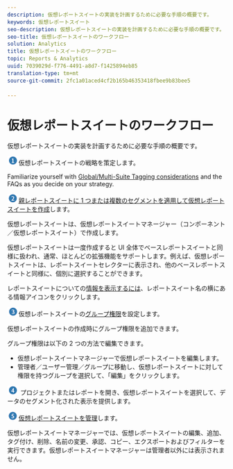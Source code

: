 ```yaml
---
description: 仮想レポートスイートの実装を計画するために必要な手順の概要です。
keywords: 仮想レポートスイート
seo-description: 仮想レポートスイートの実装を計画するために必要な手順の概要です。
seo-title: 仮想レポートスイートのワークフロー
solution: Analytics
title: 仮想レポートスイートのワークフロー
topic: Reports & Analytics
uuid: 7039029d-f776-4491-a8d7-f1425894eb85
translation-type: tm+mt
source-git-commit: 2fc1a01aced4cf2b165b46353418fbee9b83bee5

---
```



# 仮想レポートスイートのワークフロー

仮想レポートスイートの実装を計画するために必要な手順の概要です。

![](assets/step1_icon.png)仮想レポートスイートの戦略を策定します。

Familiarize yourself with [Global/Multi-Suite Tagging considerations](/help/components/vrs/vrs-considerations.md) and the FAQs as you decide on your strategy.

![](assets/step2_icon.png)[親レポートスイートに 1 つまたは複数のセグメントを適用して仮想レポートスイートを作成](/help/components/vrs/c-workflow-vrs/vrs-create.md)します。

仮想レポートスイートは、仮想レポートスイートマネージャー（コンポーネント／仮想レポートスイート）で作成します。

仮想レポートスイートは一度作成すると UI 全体でベースレポートスイートと同様に扱われ、通常、ほとんどの拡張機能をサポートします。例えば、仮想レポートスイートは、レポートスイートセレクターに表示され、他のベースレポートスイートと同様に、個別に選択することができます。

レポートスイートについての[情報を表示するには](/help/components/vrs/c-workflow-vrs/vrs-view.md)、レポートスイート名の横にある情報アイコンをクリックします。

![](assets/step3_icon.png)仮想レポートスイートの[グループ権限](/help/components/vrs/c-workflow-vrs/vrs-create.md)を設定します。

仮想レポートスイートの作成時にグループ権限を追加できます。

グループ権限は以下の 2 つの方法で編集できます。

* 仮想レポートスイートマネージャーで仮想レポートスイートを編集します。
* 管理者／ユーザー管理／グループに移動し、仮想レポートスイートに対して権限を持つグループを選択して、「編集」をクリックします。

![](assets/step4_icon.png) プロジェクトまたはレポートを開き、仮想レポートスイートを選択して、データのセグメント化された表示を提供します。

![](assets/step5_icon.png)[仮想レポートスイートを管理](/help/components/vrs/c-workflow-vrs/vrs-manage.md)します。

仮想レポートスイートマネージャーでは、仮想レポートスイートの編集、追加、タグ付け、削除、名前の変更、承認、コピー、エクスポートおよびフィルターを実行できます。仮想レポートスイートマネージャーは管理者以外には表示されません。
